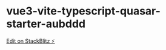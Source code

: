# vue3-vite-typescript-quasar-starter-aubddd

[Edit on StackBlitz ⚡️](https://stackblitz.com/edit/vue3-vite-typescript-quasar-starter-aubddd)